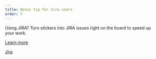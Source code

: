 ```yaml
---
title: Bonus tip for Jira users 
order: 7
---
```


Using JIRA? Turn stickers into JIRA issues right on the board to speed up your work. 

[Learn more](https://help.realtimeboard.com/support/solutions/articles/11000029984-jira-cards)

[Jira](howTo:sticker-to-jira-card)
